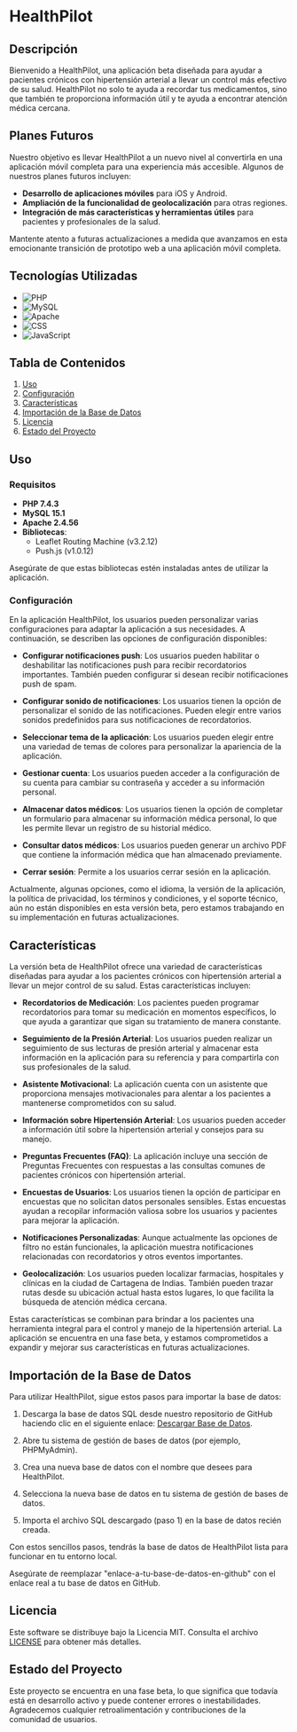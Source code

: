 # HealthPilot

## Descripción

Bienvenido a HealthPilot, una aplicación beta diseñada para ayudar a pacientes crónicos con hipertensión arterial a llevar un control más efectivo de su salud. HealthPilot no solo te ayuda a recordar tus medicamentos, sino que también te proporciona información útil y te ayuda a encontrar atención médica cercana.

## Planes Futuros

Nuestro objetivo es llevar HealthPilot a un nuevo nivel al convertirla en una aplicación móvil completa para una experiencia más accesible. Algunos de nuestros planes futuros incluyen:

- **Desarrollo de aplicaciones móviles** para iOS y Android.
- **Ampliación de la funcionalidad de geolocalización** para otras regiones.
- **Integración de más características y herramientas útiles** para pacientes y profesionales de la salud.

Mantente atento a futuras actualizaciones a medida que avanzamos en esta emocionante transición de prototipo web a una aplicación móvil completa.

## Tecnologías Utilizadas

- ![PHP](https://img.shields.io/badge/PHP-7.4.3-blue?style=for-the-badge)
- ![MySQL](https://img.shields.io/badge/MySQL-15.1-blue?style=for-the-badge)
- ![Apache](https://img.shields.io/badge/Apache-2.4.56-blue?style=for-the-badge)
- ![CSS](https://img.shields.io/badge/CSS-Styles-blue?style=for-the-badge)
- ![JavaScript](https://img.shields.io/badge/JavaScript-Frontend-blue?style=for-the-badge)

## Tabla de Contenidos

1. [Uso](#uso)
2. [Configuración](#configuración)
3. [Características](#características)
4. [Importación de la Base de Datos](#importación-de-la-base-de-datos)
5. [Licencia](#licencia)
6. [Estado del Proyecto](#estado-del-proyecto)

## Uso

### Requisitos

- **PHP 7.4.3**
- **MySQL 15.1**
- **Apache 2.4.56**
- **Bibliotecas**:
  - Leaflet Routing Machine (v3.2.12)
  - Push.js (v1.0.12)

Asegúrate de que estas bibliotecas estén instaladas antes de utilizar la aplicación.

### Configuración

En la aplicación HealthPilot, los usuarios pueden personalizar varias configuraciones para adaptar la aplicación a sus necesidades. A continuación, se describen las opciones de configuración disponibles:

- **Configurar notificaciones push**: Los usuarios pueden habilitar o deshabilitar las notificaciones push para recibir recordatorios importantes. También pueden configurar si desean recibir notificaciones push de spam.

- **Configurar sonido de notificaciones**: Los usuarios tienen la opción de personalizar el sonido de las notificaciones. Pueden elegir entre varios sonidos predefinidos para sus notificaciones de recordatorios.

- **Seleccionar tema de la aplicación**: Los usuarios pueden elegir entre una variedad de temas de colores para personalizar la apariencia de la aplicación.

- **Gestionar cuenta**: Los usuarios pueden acceder a la configuración de su cuenta para cambiar su contraseña y acceder a su información personal.

- **Almacenar datos médicos**: Los usuarios tienen la opción de completar un formulario para almacenar su información médica personal, lo que les permite llevar un registro de su historial médico.

- **Consultar datos médicos**: Los usuarios pueden generar un archivo PDF que contiene la información médica que han almacenado previamente.

- **Cerrar sesión**: Permite a los usuarios cerrar sesión en la aplicación.

Actualmente, algunas opciones, como el idioma, la versión de la aplicación, la política de privacidad, los términos y condiciones, y el soporte técnico, aún no están disponibles en esta versión beta, pero estamos trabajando en su implementación en futuras actualizaciones.

## Características

La versión beta de HealthPilot ofrece una variedad de características diseñadas para ayudar a los pacientes crónicos con hipertensión arterial a llevar un mejor control de su salud. Estas características incluyen:

- **Recordatorios de Medicación**: Los pacientes pueden programar recordatorios para tomar su medicación en momentos específicos, lo que ayuda a garantizar que sigan su tratamiento de manera constante.

- **Seguimiento de la Presión Arterial**: Los usuarios pueden realizar un seguimiento de sus lecturas de presión arterial y almacenar esta información en la aplicación para su referencia y para compartirla con sus profesionales de la salud.

- **Asistente Motivacional**: La aplicación cuenta con un asistente que proporciona mensajes motivacionales para alentar a los pacientes a mantenerse comprometidos con su salud.

- **Información sobre Hipertensión Arterial**: Los usuarios pueden acceder a información útil sobre la hipertensión arterial y consejos para su manejo.

- **Preguntas Frecuentes (FAQ)**: La aplicación incluye una sección de Preguntas Frecuentes con respuestas a las consultas comunes de pacientes crónicos con hipertensión arterial.

- **Encuestas de Usuarios**: Los usuarios tienen la opción de participar en encuestas que no solicitan datos personales sensibles. Estas encuestas ayudan a recopilar información valiosa sobre los usuarios y pacientes para mejorar la aplicación.

- **Notificaciones Personalizadas**: Aunque actualmente las opciones de filtro no están funcionales, la aplicación muestra notificaciones relacionadas con recordatorios y otros eventos importantes.

- **Geolocalización**: Los usuarios pueden localizar farmacias, hospitales y clínicas en la ciudad de Cartagena de Indias. También pueden trazar rutas desde su ubicación actual hasta estos lugares, lo que facilita la búsqueda de atención médica cercana.

Estas características se combinan para brindar a los pacientes una herramienta integral para el control y manejo de la hipertensión arterial. La aplicación se encuentra en una fase beta, y estamos comprometidos a expandir y mejorar sus características en futuras actualizaciones.

## Importación de la Base de Datos

Para utilizar HealthPilot, sigue estos pasos para importar la base de datos:

1. Descarga la base de datos SQL desde nuestro repositorio de GitHub haciendo clic en el siguiente enlace: [Descargar Base de Datos](enlace-a-tu-base-de-datos-en-github).

2. Abre tu sistema de gestión de bases de datos (por ejemplo, PHPMyAdmin).

3. Crea una nueva base de datos con el nombre que desees para HealthPilot.

4. Selecciona la nueva base de datos en tu sistema de gestión de bases de datos.

5. Importa el archivo SQL descargado (paso 1) en la base de datos recién creada.

Con estos sencillos pasos, tendrás la base de datos de HealthPilot lista para funcionar en tu entorno local.

Asegúrate de reemplazar "enlace-a-tu-base-de-datos-en-github" con el enlace real a tu base de datos en GitHub.

## Licencia

Este software se distribuye bajo la Licencia MIT. Consulta el archivo [LICENSE](https://github.com/GarcesSebastian/DSI.github.io/blob/main/HealthPilot.sql) para obtener más detalles.

## Estado del Proyecto

Este proyecto se encuentra en una fase beta, lo que significa que todavía está en desarrollo activo y puede contener errores o inestabilidades. Agradecemos cualquier retroalimentación y contribuciones de la comunidad de usuarios.
